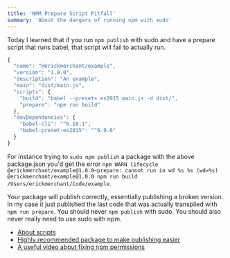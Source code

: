 ```yaml
---
title: 'NPM Prepare Script Pitfall'
summary: 'About the dangers of running npm with sudo'
---
```

Today I learned that if you run `npm publish` with sudo and have a prepare script that runs babel, that script will fail to actually run.

``` javascript
{
  "name": "@erickmerchant/example",
  "version": "1.0.0",
  "description": "An example",
  "main": "dist/main.js",
  "scripts": {
    "build": "babel --presets es2015 main.js -d dist/",
    "prepare": "npm run build"
  },
  "devDependencies": {
    "babel-cli": "^6.10.1",
    "babel-preset-es2015": "^6.9.0"
  }
}
```

For instance trying to `sudo npm publish` a package with the above package.json you'd get the error `npm WARN lifecycle @erickmerchant/example@1.0.0~prepare: cannot run in wd %s %s (wd=%s) @erickmerchant/example@1.0.0 npm run build /Users/erickmerchant/Code/example`.

Your package will publish correctly, essentially publishing a broken version. In my case it just published the last code that was actually transpiled with `npm run prepare`. You should never `npm publish` with sudo. You should also never really need to use sudo with npm.

- [About scripts](https://docs.npmjs.com/misc/scripts)
- [Highly recommended package to make publishing easier](https://www.npmjs.com/package/np)
- [A useful video about fixing npm permissions](https://docs.npmjs.com/getting-started/fixing-npm-permissions)
